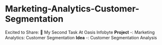 # Marketing-Analytics-Customer-Segmentation
Excited to Share: 👾 My Second Task At Oasis Infobyte  𝐏𝐫𝐨𝐣𝐞𝐜𝐭 -: Marketing Analytics: Customer Segmentation 𝐈𝐝𝐞𝐚 -: Customer Segmentation Analysis
